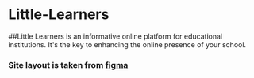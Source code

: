 # Little-Learners
##Little Learners is an informative online platform for educational institutions. It's the key to enhancing the online presence of your school. 
### Site layout is taken from [figma](https://www.figma.com/community/file/1308633616415979699/school-website-ui-template-education-light-theme-neubrutalism-free-editable)